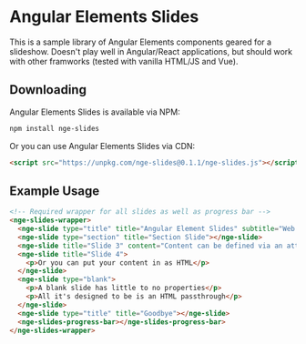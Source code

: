 # Angular Elements Slides

This is a sample library of Angular Elements components geared for a slideshow. Doesn't play well in Angular/React applications, but should work with other framworks (tested with vanilla HTML/JS and Vue).

## Downloading

Angular Elements Slides is available via NPM:

```bash
npm install nge-slides
```

Or you can use Angular Elements Slides via CDN:

```HTML
<script src="https://unpkg.com/nge-slides@0.1.1/nge-slides.js"></script>
```

## Example Usage

```HTML
<!-- Required wrapper for all slides as well as progress bar -->
<nge-slides-wrapper>
  <nge-slide type="title" title="Angular Element Slides" subtitle="Web Components Made Easy"></nge-slide>
  <nge-slide type="section" title="Section Slide"></nge-slide>
  <nge-slide title="Slide 3" content="Content can be defined via an attribute"></nge-slide>
  <nge-slide title="Slide 4">
    <p>Or you can put your content in as HTML</p>
  </nge-slide>
  <nge-slide type="blank">
    <p>A blank slide has little to no properties</p>
    <p>All it's designed to be is an HTML passthrough</p>
  </nge-slide>
  <nge-slide type="title" title="Goodbye"></nge-slide>
  <nge-slides-progress-bar></nge-slides-progress-bar>
</nge-slides-wrapper>
```
